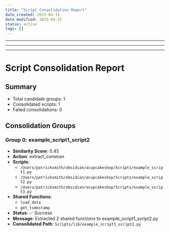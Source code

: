 ```yaml
---
title: "Script Consolidation Report"
date_created: 2025-04-15
date_modified: 2025-04-15
status: active
tags: []
---
```


---

---

---

# Script Consolidation Report

## Summary

- Total candidate groups: 1
- Consolidated scripts: 1
- Failed consolidations: 0

## Consolidation Groups

### Group 0: example_script1_script2

- **Similarity Score**: 0.45
- **Action**: extract_common
- **Scripts**:
  - `/Users/patricksmith/obsidian/acupcakeshop/Scripts/example_script1.py`
  - `/Users/patricksmith/obsidian/acupcakeshop/Scripts/example_script2.py`
  - `/Users/patricksmith/obsidian/acupcakeshop/Scripts/example_script3.py`
- **Shared Functions**:
  - `load_data`
  - `get_timestamp`
- **Status**: ✅ Success
- **Message**: Extracted 2 shared functions to example_script1_script2.py
- **Consolidated Path**: `Scripts/lib/example_script1_script2.py`
